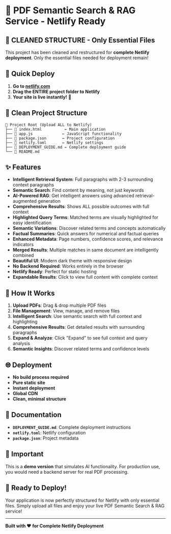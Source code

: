 # 🚀 PDF Semantic Search & RAG Service - Netlify Ready

## 📁 **CLEANED STRUCTURE - Only Essential Files**

This project has been cleaned and restructured for **complete Netlify deployment**. Only the essential files needed for deployment remain!

## 🎯 **Quick Deploy**

1. **Go to [netlify.com](https://netlify.com)**
2. **Drag the ENTIRE project folder to Netlify**
3. **Your site is live instantly!** 🎉

## 📁 **Clean Project Structure**

```
📁 Project Root (Upload ALL to Netlify)
├── 📄 index.html          ← Main application
├── 📄 app.js             ← JavaScript functionality
├── 📄 package.json       ← Project configuration
├── 📄 netlify.toml       ← Netlify settings
├── 📄 DEPLOYMENT_GUIDE.md ← Complete deployment guide
└── 📄 README.md
```

## ✨ **Features**

- **Intelligent Retrieval System**: Full paragraphs with 2-3 surrounding context paragraphs
- **Semantic Search**: Find content by meaning, not just keywords
- **AI-Powered RAG**: Get intelligent answers using advanced retrieval-augmented generation
- **Comprehensive Results**: Shows ALL possible outcomes with full context
- **Highlighted Query Terms**: Matched terms are visually highlighted for easy identification
- **Semantic Variations**: Discover related terms and concepts automatically
- **Factual Summaries**: Quick answers for numerical and factual queries
- **Enhanced Metadata**: Page numbers, confidence scores, and relevance indicators
- **Merged Results**: Multiple matches in same document are intelligently combined
- **Beautiful UI**: Modern dark theme with responsive design
- **No Backend Required**: Works entirely in the browser
- **Netlify Ready**: Perfect for static hosting
- **Expandable Results**: Click to view full content with complete context

## 🔧 **How It Works**

1. **Upload PDFs**: Drag & drop multiple PDF files
2. **File Management**: View, manage, and remove files
3. **Intelligent Search**: Use semantic search with full context and highlighting
4. **Comprehensive Results**: Get detailed results with surrounding paragraphs
5. **Expand & Analyze**: Click "Expand" to see full context and query analysis
6. **Semantic Insights**: Discover related terms and confidence levels

## 🌐 **Deployment**

- **No build process required**
- **Pure static site**
- **Instant deployment**
- **Global CDN**
- **Clean, minimal structure**

## 📖 **Documentation**

- **`DEPLOYMENT_GUIDE.md`**: Complete deployment instructions
- **`netlify.toml`**: Netlify configuration
- **`package.json`**: Project metadata

## 🚨 **Important**

This is a **demo version** that simulates AI functionality. For production use, you would need a backend server for real PDF processing.

## 🎉 **Ready to Deploy!**

Your application is now perfectly structured for Netlify with only essential files. Simply upload all files and enjoy your live PDF Semantic Search & RAG service!

---

**Built with ❤️ for Complete Netlify Deployment**